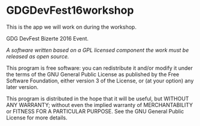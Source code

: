 # GDGDevFest16workshop
This is the app we will work on during the workshop.

GDG DevFest Bizerte 2016 Event.

<i>A software written based on a GPL licensed component the work must be released as open source.</i>

This program is free software: you can redistribute it and/or modify
it under the terms of the GNU General Public License as published by
the Free Software Foundation, either version 3 of the License, or
(at your option) any later version.

This program is distributed in the hope that it will be useful,
but WITHOUT ANY WARRANTY; without even the implied warranty of
MERCHANTABILITY or FITNESS FOR A PARTICULAR PURPOSE.  See the
GNU General Public License for more details.




